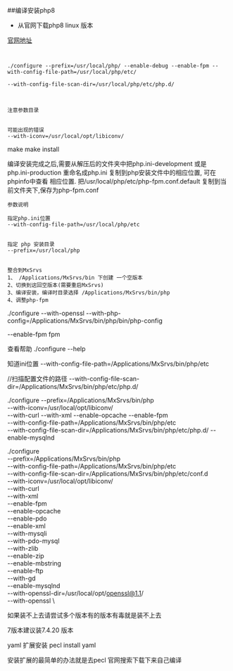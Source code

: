 ##编译安装php8
- 从官网下载php8 linux 版本

[官网地址](https://www.php.net/downloads)

```shell script


./configure --prefix=/usr/local/php/ --enable-debug --enable-fpm --with-config-file-path=/usr/local/php/etc/ 

--with-config-file-scan-dir=/usr/local/php/etc/php.d/



注意参数目录


可能出现的错误
--with-iconv=/usr/local/opt/libiconv/

```

make 
make install

编译安装完成之后,需要从解压后的文件夹中把php.ini-development
或是 php.ini-production 重命名成php.ini 复制到php安装文件中的相应位置,
可在phpinfo中查看 相应位置.
把/usr/local/php/etc/php-fpm.conf.default 复制到当前文件夹下,保存为php-fpm.conf

```text
参数说明

指定php.ini位置
--with-config-file-path=/usr/local/php/etc 


指定 php 安装目录
--prefix=/usr/local/php


```

```text
整合到MxSrvs
1、 /Applications/MxSrvs/bin 下创建 一个空版本
2、切换到这回空版本(需要重启MxSrvs)
3、编译安装，编译时目录选择 /Applications/MxSrvs/bin/php
4、调整php-fpm
```
./configure --with-openssl --with-php-config=/Applications/MxSrvs/bin/php/bin/php-config

--enable-fpm  fpm

查看帮助
./configure --help

知道ini位置
--with-config-file-path=/Applications/MxSrvs/bin/php/etc 

//扫描配置文件的路径
--with-config-file-scan-dir=/Applications/MxSrvs/bin/php/etc/php.d/



./configure  --prefix=/Applications/MxSrvs/bin/php \
--with-iconv=/usr/local/opt/libiconv/   \
--with-curl  --with-xml   --enable-opcache  --enable-fpm  \
--with-config-file-path=/Applications/MxSrvs/bin/php/etc  \
--with-config-file-scan-dir=/Applications/MxSrvs/bin/php/etc/php.d/
--enable-mysqlnd 



./configure \
--prefix=/Applications/MxSrvs/bin/php \
--with-config-file-path=/Applications/MxSrvs/bin/php/etc \
--with-config-file-scan-dir=/Applications/MxSrvs/bin/php/etc/conf.d \
--with-iconv=/usr/local/opt/libiconv/   \
--with-curl \
--with-xml \
--enable-fpm \
--enable-opcache \
--enable-pdo \
--enable-xml \
--with-mysqli \
--with-pdo-mysql \
--with-zlib \
--enable-zip \
--enable-mbstring \
--enable-ftp \
--with-gd \
--enable-mysqlnd \
--with-openssl-dir=/usr/local/opt/openssl@1.1/  \
--with-openssl \



如果装不上去请尝试多个版本有的版本有毒就是装不上去

7版本建议装7.4.20 版本

yaml 扩展安装
pecl install yaml

安装扩展的最简单的办法就是去pecl 官网搜索下载下来自己编译
